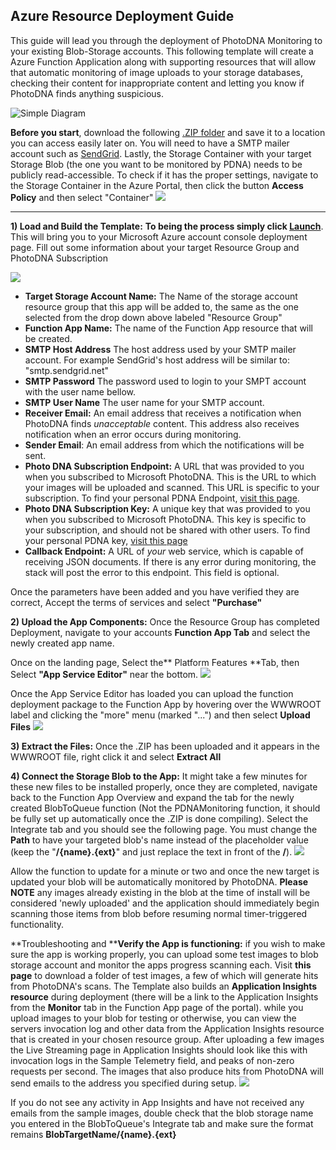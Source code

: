 ## Azure Resource Deployment Guide ##


This guide will lead you through the deployment of PhotoDNA Monitoring to your existing Blob-Storage accounts. This following template will create a Azure Function Application along with supporting resources that will allow that automatic monitoring of image uploads to your storage databases, checking their content for inappropriate content and letting you know if PhotoDNA finds anything suspicious. 

![Simple Diagram](https://github.com/MicrosoftContentModerator/PhotoDNA-QuickStarts/blob/dev/MicrosoftAzure/ImageBatchingCSharp/Documentation/SimpleArchDiagramAZ_placeholder.png?raw=true)

**Before you start**, download the following [.ZIP folder](https://github.com/MicrosoftContentModerator/PhotoDNA-QuickStarts/blob/dev/MicrosoftAzure/ImageBatchingCSharp/AzureFunction/PDNAMonitoringQueued.zip) and save it to a location you can access easily later on. You will need to have a SMTP mailer account such as [SendGrid](https://sendgrid.com/). Lastly, the Storage Container with your target Storage Blob (the one you want to be monitored by PDNA) needs to be publicly read-accessible. To check if it has the proper settings, navigate to the Storage Container in the Azure Portal, then click the button **Access Policy** and then select "Container"
![](https://github.com/MicrosoftContentModerator/PhotoDNA-QuickStarts/blob/dev/MicrosoftAzure/ImageBatchingCSharp/Documentation/ReadAccessPolicy.PNG?raw=true)



---


**1) Load and Build the Template:** **To being the process simply click
[Launch](https://portal.azure.com/#create/Microsoft.Template/uri/https%3A%2F%2Fraw.githubusercontent.com%2FMicrosoftContentModerator%2FPhotoDNA-QuickStarts%2Fdev_refactoring%2FMicrosoftAzure%2FImageBatchingCSharp%2FResourceGroupTemplate%2FresourceGroupTemplate.json "Deploy in Azure")**. This will bring you to your Microsoft Azure account console deployment page. Fill out some information about your target Resource Group and PhotoDNA Subscription

![](https://github.com/MicrosoftContentModerator/PhotoDNA-QuickStarts/blob/dev/MicrosoftAzure/ImageBatchingCSharp/Documentation/TemplateLandingPage.PNG?raw=true)


- **Target Storage Account Name:** The Name of the storage account resource group that this app will be added to, the same as the one selected from the drop down above labeled "Resource Group"
- **Function App Name:** The name of the Function App resource that will be created.
- **SMTP Host Address** The host address used by your SMTP mailer account. For example SendGrid's host address will be similar to:  "smtp.sendgrid.net"
- **SMTP Password** The password used to login to your SMPT account with the user name bellow.
- **SMTP User Name** The user name for your SMTP account.
- **Receiver Email:** An email address that receives a notification when PhotoDNA finds *unacceptable* content. This address also receives notification when an error occurs during monitoring.
- **Sender Email**: An email address from which the notifications will be sent.
- **Photo DNA Subscription Endpoint:** A URL that was provided to you when you subscribed to Microsoft PhotoDNA. This is the URL to which your images will be uploaded and scanned. This URL is specific to your subscription. To find your personal PDNA Endpoint, [visit this page](https://testpdnaui.azurewebsites.net/).  
- **Photo DNA Subscription Key:** A unique key that was provided to you when you subscribed to Microsoft PhotoDNA. This key is specific to your subscription, and should not be shared with other users. To find your personal PDNA key, [visit this page](https://testpdnaui.azurewebsites.net/ ) 
- **Callback Endpoint:** A URL of *your* web service, which is capable of receiving JSON documents. If there is any error during monitoring, the stack will post the error to this endpoint. This field is optional. 

Once the parameters have been added and you have verified they are correct, Accept the terms of services and select **"Purchase"** 

**2) Upload the App Components:** Once the Resource Group has completed Deployment, navigate to your accounts **Function App Tab** and select the newly created app name. 

Once on the landing page, Select the** Platform Features **Tab, then Select **"App Service Editor"** near the bottom.
![](https://github.com/MicrosoftContentModerator/PhotoDNA-QuickStarts/blob/dev/MicrosoftAzure/ImageBatchingCSharp/Documentation/FunctionAppNavigation.PNG?raw=true)

Once the App Service Editor has loaded you can upload the function deployment package to the Function App by hovering over the WWWROOT label and clicking the "more" menu (marked "...") and then select **Upload Files**
![](https://github.com/MicrosoftContentModerator/PhotoDNA-QuickStarts/blob/dev/MicrosoftAzure/ImageBatchingCSharp/Documentation/UploadZip.png?raw=true)

**3) Extract the Files:** Once the .ZIP has been uploaded and it appears in the WWWROOT file, right click it and select **Extract All**


**4) Connect the Storage Blob to the App:** It might take a few minutes for these new files to be installed properly, once they are completed, navigate back to the Function App Overview and expand the tab for the newly created BlobToQueue function (Not the PDNAMonitoring function, it should be fully set up automatically once the .ZIP is done compiling). Select the Integrate tab and you should see the following page. You must change the **Path** to have your targeted blob's name instead of the placeholder value (keep the "**/{name}.{ext}**" and just replace the text in front of the **/**).
![](https://github.com/MicrosoftContentModerator/PhotoDNA-QuickStarts/blob/dev/MicrosoftAzure/ImageBatchingCSharp/Documentation/EnterBlobNameIntegratePage.PNG?raw=true)


Allow the function to update for a minute or two and once the new target is updated your blob will be automatically monitored by PhotoDNA.
**Please NOTE** any images already existing in the blob at the time of install will be considered 'newly uploaded' and the application should immediately begin scanning those items from blob before resuming normal  timer-triggered functionality. 

**Troubleshooting and ****Verify the App is functioning:** if you wish to make sure the app is working properly, you can upload some test images to blob storage account and monitor the apps progress scanning each. Visit **this page** to download a folder of test images, a few of which will generate hits from PhotoDNA's scans.
The Template also builds an **Application Insights resource** during deployment (there will be a link to the Application Insights from the **Monitor** tab in the Function App page of the portal). while you upload images to your blob for testing or otherwise, you can view the servers invocation log and other data from the Application Insights resource that is created in your chosen resource group. After uploading a few images the Live Streaming page in Application Insights should look like this with invocation logs in the Sample Telemetry field, and peaks of non-zero requests per second. The images that also produce hits from PhotoDNA will send emails to the address you specified during setup. 
![](https://github.com/MicrosoftContentModerator/PhotoDNA-QuickStarts/blob/dev/MicrosoftAzure/ImageBatchingCSharp/Documentation/ApplicationInsights.PNG?raw=true)

If you do not see any activity in App Insights and have not received any emails from the sample images, double check that the blob storage name you entered in the BlobToQueue's Integrate tab and make sure the format remains **BlobTargetName/{name}.{ext}**


